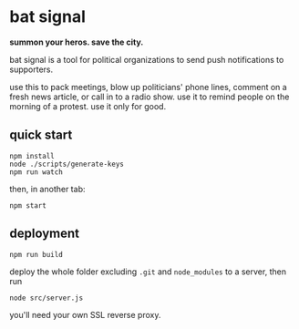 # bat signal

**summon your heros. save the city.**

bat signal is a tool for political organizations to send push notifications to supporters.

use this to pack meetings, blow up politicians' phone lines, comment on a fresh news article, or call in to a radio show. use it to remind people on the morning of a protest. use it only for good.

## quick start

```
npm install
node ./scripts/generate-keys
npm run watch
```

then, in another tab:

```
npm start
```

## deployment

```
npm run build
```

deploy the whole folder excluding `.git` and `node_modules` to a server, then run

```
node src/server.js
```

you'll need your own SSL reverse proxy.
